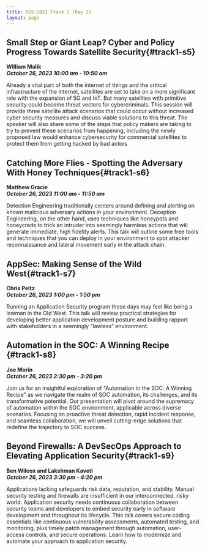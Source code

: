 ```yaml
---
title: RSS:2023 Track 1 (Day 2)
layout: page
---
```


## Small Step or Giant Leap? Cyber and Policy Progress Towards Satellite Security{#track1-s5}
**William Malik<br>
*October 26, 2023 10:00 am - 10:50 am***

Already a vital part of both the internet of things and the critical infrastructure of the internet, satellites are set to take on a more significant role with the expansion of 5G and IoT. But many satellites with primitive security could become threat vectors for cybercriminals. This session will provide three satellite attack scenarios that could occur without increased cyber security measures and discuss viable solutions to this threat. The speaker will also share some of the steps that policy makers are taking to try to prevent these scenarios from happening, including the newly proposed law would enhance cybersecurity for commercial satellites to protect them from getting hacked by bad actors


## Catching More Flies - Spotting the Adversary With Honey Techniques{#track1-s6}
**Matthew Gracie<br>
*October 26, 2023 11:00 am - 11:50 am***

Detection Engineering traditionally centers around defining and alerting on known malicious adversary actions in your environment. Deception Engineering, on the other hand, uses techniques like honeypots and honeycreds to trick an intruder into seemingly harmless actions that will generate immediate, high fidelity alerts. This talk will outline some free tools and techniques that you can deploy in your environment to spot attacker reconnaissance and lateral 
movement early in the attack chain.

## AppSec: Making Sense of the Wild West{#track1-s7}
**Chris Peltz<br>
*October 26, 2023 1:00 pm - 1:50 pm***

Running an Application Security program these days may feel like being a lawman in the Old West.  This talk will review practical strategies for developing better application development posture and building rapport with stakeholders in a seemingly “lawless” environment.

## Automation in the SOC: A Winning Recipe {#track1-s8}
**Joe Morin<br>
*October 26, 2023 2:30 pm - 3:20 pm***

Join us for an insightful exploration of "Automation in the SOC: A Winning Recipe" as we navigate the realm of SOC automation, its challenges, and its transformative potential. Our presentation will pivot around the supremacy of automation within the SOC environment, applicable across diverse scenarios. Focusing on proactive threat detection, rapid incident response, and seamless collaboration, we will unveil cutting-edge solutions that redefine the trajectory to SOC success.

## Beyond Firewalls: A DevSecOps Approach to Elevating Application Security{#track1-s9}
**Ben Wilcox and Lakshman Kaveti<br>
*October 26, 2023 3:30 pm - 4:20 pm***

Applications lacking safeguards risk data, reputation, and stability. Manual security testing and firewalls are insufficient in our interconnected, risky world. Application security needs continuous collaboration between security teams and developers to embed security early in software development and throughout its lifecycle. This talk covers secure coding essentials like continuous vulnerability assessments, automated testing, and monitoring, plus timely patch management through automation, user-access controls, and secure operations. Learn how to modernize and automate your approach to application security.
